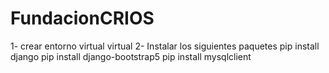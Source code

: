 # FundacionCRIOS
1- crear entorno virtual virtual
2- Instalar los siguientes paquetes
pip install django
pip install django-bootstrap5
pip install mysqlclient
